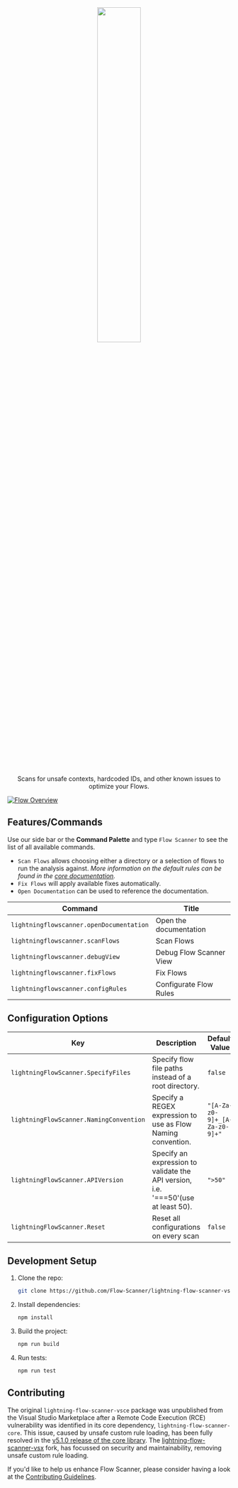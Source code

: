 <div style="text-align: center;">
  <a href="https://github.com/Flow-Scanner">
    <img src="media/bannerslim.png" style="width: 44%;" />
  </a>
</div>

<p align="center">Scans for unsafe contexts, hardcoded IDs, and other known issues to optimize your Flows.</p>

[![Flow Overview](media/demo.gif)](https://github.com/Flow-Scanner)

## Features/Commands

Use our side bar or the **Command Palette** and type `Flow Scanner` to see the list of all available commands.

* `Scan Flows` allows choosing either a directory or a selection of flows to run the analysis against.
  *More information on the default rules can be found in the [core documentation](https://github.com/Flow-Scanner/lightning-flow-scanner-core).*
* `Fix Flows` will apply available fixes automatically.
* `Open Documentation` can be used to reference the documentation.

| Command                                    | Title                   |
| ------------------------------------------ | ----------------------- |
| `lightningflowscanner.openDocumentation` | Open the documentation  |
| `lightningflowscanner.scanFlows`         | Scan Flows              |
| `lightningflowscanner.debugView`         | Debug Flow Scanner View |
| `lightningflowscanner.fixFlows`          | Fix Flows               |
| `lightningflowscanner.configRules`       | Configurate Flow Rules  |

## Configuration Options

| Key                                       | Description                                                                       | Default Value                   |
| ----------------------------------------- | --------------------------------------------------------------------------------- | ------------------------------- |
| `lightningFlowScanner.SpecifyFiles`     | Specify flow file paths instead of a root directory.                              | `false`                       |
| `lightningFlowScanner.NamingConvention` | Specify a REGEX expression to use as Flow Naming convention.                      | `"[A-Za-z0-9]+_[A-Za-z0-9]+"` |
| `lightningFlowScanner.APIVersion`       | Specify an expression to validate the API version, i.e. '===50'(use at least 50). | `">50"`                       |
| `lightningFlowScanner.Reset`            | Reset all configurations on every scan                                            | `false`                       |

## Development Setup

1. Clone the repo:

   ```bash
   git clone https://github.com/Flow-Scanner/lightning-flow-scanner-vsx.git
   ```
2. Install dependencies:

   ```bash
   npm install
   ```
3. Build the project:

   ```bash
   npm run build
   ```
4. Run tests:

   ```bash
   npm run test
   ```

## Contributing

The original `lightning-flow-scanner-vsce` package was unpublished from the Visual Studio Marketplace after a Remote Code Execution (RCE) vulnerability was identified in its core dependency, `lightning-flow-scanner-core`. This issue, caused by unsafe custom rule loading, has been fully resolved in the [v5.1.0 release of the core library](https://github.com/Flow-Scanner/lightning-flow-scanner-core/releases/tag/v5.1.0). The [lightning-flow-scanner-vsx](https://github.com/Flow-Scanner/lightning-flow-scanner-vsx) fork, has focussed on security and maintainability, removing unsafe custom rule loading.

If you'd like to help us enhance Flow Scanner, please consider having a look at the [Contributing Guidelines](https://github.com/Flow-Scanner/lightning-flow-scanner-core/blob/main/CONTRIBUTING.md).
